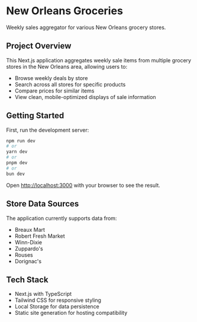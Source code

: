# New Orleans Groceries

Weekly sales aggregator for various New Orleans grocery stores.

## Project Overview

This Next.js application aggregates weekly sale items from multiple grocery stores in the New Orleans area, allowing users to:

- Browse weekly deals by store
- Search across all stores for specific products
- Compare prices for similar items
- View clean, mobile-optimized displays of sale information

## Getting Started

First, run the development server:

```bash
npm run dev
# or
yarn dev
# or
pnpm dev
# or
bun dev
```

Open [http://localhost:3000](http://localhost:3000) with your browser to see the result.

## Store Data Sources

The application currently supports data from:
- Breaux Mart
- Robert Fresh Market
- Winn-Dixie
- Zuppardo's
- Rouses
- Dorignac's

## Tech Stack

- Next.js with TypeScript
- Tailwind CSS for responsive styling
- Local Storage for data persistence
- Static site generation for hosting compatibility
